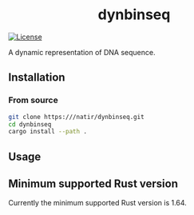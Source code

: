 <h1 style="text-align: center;">dynbinseq</h1>

[![License](https://img.shields.io/badge/license-MIT-green)](https:///natir/dynbinseq/blob/master/LICENSE)


A dynamic representation of DNA sequence.

## Installation

### From source

```bash
git clone https:///natir/dynbinseq.git
cd dynbinseq
cargo install --path .
```

## Usage

## Minimum supported Rust version

Currently the minimum supported Rust version is 1.64.
